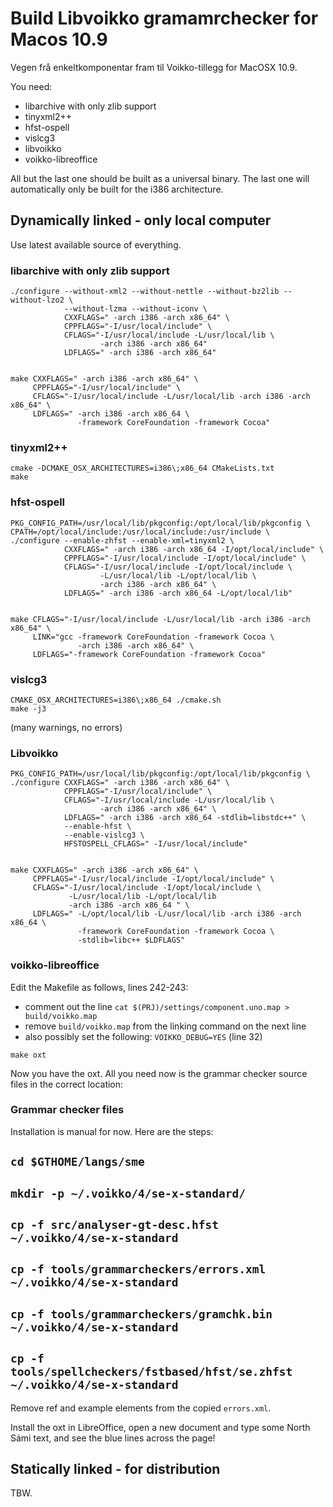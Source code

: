 # Build Libvoikko gramamrchecker for Macos 10.9

Vegen frå enkeltkomponentar fram til Voikko-tillegg for MacOSX 10.9.


You need:
* libarchive with only zlib support
* tinyxml2++
* hfst-ospell
* vislcg3
* libvoikko
* voikko-libreoffice


All but the last one should be built as a universal binary. The last one will
automatically only be built for the i386 architecture.


## Dynamically linked - only local computer


Use latest available source of everything.


### libarchive with only zlib support


```
./configure --without-xml2 --without-nettle --without-bz2lib --without-lzo2 \
            --without-lzma --without-iconv \
            CXXFLAGS=" -arch i386 -arch x86_64" \
            CPPFLAGS="-I/usr/local/include" \
            CFLAGS="-I/usr/local/include -L/usr/local/lib \
                    -arch i386 -arch x86_64"
            LDFLAGS=" -arch i386 -arch x86_64"


make CXXFLAGS=" -arch i386 -arch x86_64" \
     CPPFLAGS="-I/usr/local/include" \
     CFLAGS="-I/usr/local/include -L/usr/local/lib -arch i386 -arch x86_64" \
     LDFLAGS=" -arch i386 -arch x86_64 \
               -framework CoreFoundation -framework Cocoa"
```


### tinyxml2++


```
cmake -DCMAKE_OSX_ARCHITECTURES=i386\;x86_64 CMakeLists.txt
make
```


### hfst-ospell


```
PKG_CONFIG_PATH=/usr/local/lib/pkgconfig:/opt/local/lib/pkgconfig \
CPATH=/opt/local/include:/usr/local/include:/usr/include \
./configure --enable-zhfst --enable-xml=tinyxml2 \
            CXXFLAGS=" -arch i386 -arch x86_64 -I/opt/local/include" \
            CPPFLAGS="-I/usr/local/include -I/opt/local/include" \
            CFLAGS="-I/usr/local/include -I/opt/local/include \
                    -L/usr/local/lib -L/opt/local/lib \
                    -arch i386 -arch x86_64" \
            LDFLAGS=" -arch i386 -arch x86_64 -L/opt/local/lib"


make CFLAGS="-I/usr/local/include -L/usr/local/lib -arch i386 -arch x86_64" \
     LINK="gcc -framework CoreFoundation -framework Cocoa \
               -arch i386 -arch x86_64" \
     LDFLAGS="-framework CoreFoundation -framework Cocoa"
```


### vislcg3


```
CMAKE_OSX_ARCHITECTURES=i386\;x86_64 ./cmake.sh
make -j3
```


(many warnings, no errors)


### Libvoikko


```
PKG_CONFIG_PATH=/usr/local/lib/pkgconfig:/opt/local/lib/pkgconfig \
./configure CXXFLAGS=" -arch i386 -arch x86_64" \
            CPPFLAGS="-I/usr/local/include" \
            CFLAGS="-I/usr/local/include -L/usr/local/lib \
                    -arch i386 -arch x86_64" \
            LDFLAGS=" -arch i386 -arch x86_64 -stdlib=libstdc++" \
            --enable-hfst \
            --enable-vislcg3 \
            HFSTOSPELL_CFLAGS=" -I/usr/local/include"


make CXXFLAGS=" -arch i386 -arch x86_64" \
     CPPFLAGS="-I/usr/local/include -I/opt/local/include" \
     CFLAGS="-I/usr/local/include -I/opt/local/include \
             -L/usr/local/lib -L/opt/local/lib 
             -arch i386 -arch x86_64 " \
     LDFLAGS=" -L/opt/local/lib -L/usr/local/lib -arch i386 -arch x86_64 \
               -framework CoreFoundation -framework Cocoa \
               -stdlib=libc++ $LDFLAGS"
```


### voikko-libreoffice


Edit the Makefile as follows, lines 242-243:
* comment out the line
  `cat $(PRJ)/settings/component.uno.map > build/voikko.map`
* remove `build/voikko.map` from the linking command on the next line
* also possibly set the following: `VOIKKO_DEBUG=YES` (line 32)


```
make oxt
```


Now you have the oxt. All you need now is the grammar checker source files in
the correct location:


### Grammar checker files


Installation is manual for now. Here are the steps:


## `cd $GTHOME/langs/sme`
## `mkdir -p ~/.voikko/4/se-x-standard/`
## `cp -f src/analyser-gt-desc.hfst                  ~/.voikko/4/se-x-standard`
## `cp -f tools/grammarcheckers/errors.xml           ~/.voikko/4/se-x-standard`
## `cp -f tools/grammarcheckers/gramchk.bin          ~/.voikko/4/se-x-standard`
## `cp -f tools/spellcheckers/fstbased/hfst/se.zhfst ~/.voikko/4/se-x-standard`


Remove ref and example elements from the copied `errors.xml`.


Install the oxt in LibreOffice, open a new document and type some North Sámi
text, and see the blue lines across the page!


## Statically linked - for distribution


TBW.
